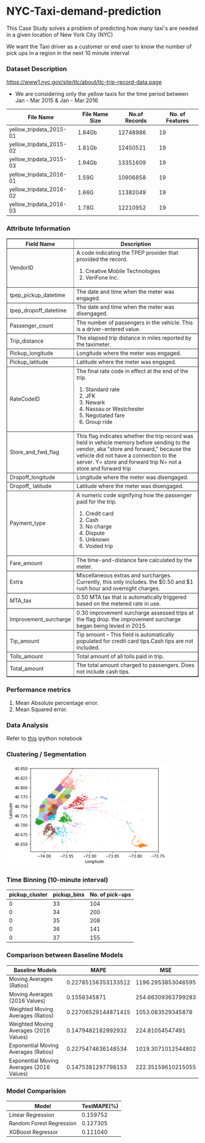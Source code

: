 # NYC-Taxi-demand-prediction
This Case Study solves a problem of predicting how many taxi's are needed in a given location of New York City (NYC)

  We want the Taxi driver as a customer or end user to know the number of pick ups in a region in the next 10 minute interval
  
### Dataset Description
https://www1.nyc.gov/site/tlc/about/tlc-trip-record-data.page

  - We are considering only the yellow taxis for the time period between Jan - Mar 2015 & Jan - Mar 2016

File Name | File Name Size | No.of Records | No. of Features
--------- | -------------- | ------------- | ---------------
yellow_tripdata_2015-01 |	1.84Gb |	12748986 |  19
yellow_tripdata_2015-02 |	1.81Gb |	12450521 |  19
yellow_tripdata_2015-03	|       1.94Gb |	13351609 |  19
yellow_tripdata_2016-01 |	1.59G  |       10906858  |  19
yellow_tripdata_2016-02 |	1.66G  |	11382049 |  19
yellow_tripdata_2016-03 |	1.78G  |	12210952 |  19

### Attribute Information

<table border="1">
	<tr>
		<th>Field Name</th>
		<th>Description</th>
	</tr>
	<tr>
		<td>VendorID</td>
		<td>
		A code indicating the TPEP provider that provided the record.
		<ol>
			<li>Creative Mobile Technologies</li>
			<li>VeriFone Inc.</li>
		</ol>
		</td>
	</tr>
	<tr>
		<td>tpep_pickup_datetime</td>
		<td>The date and time when the meter was engaged.</td>
	</tr>
	<tr>
		<td>tpep_dropoff_datetime</td>
		<td>The date and time when the meter was disengaged.</td>
	</tr>
	<tr>
		<td>Passenger_count</td>
		<td>The number of passengers in the vehicle. This is a driver-entered value.</td>
	</tr>
	<tr>
		<td>Trip_distance</td>
		<td>The elapsed trip distance in miles reported by the taximeter.</td>
	</tr>
	<tr>
		<td>Pickup_longitude</td>
		<td>Longitude where the meter was engaged.</td>
	</tr>
	<tr>
		<td>Pickup_latitude</td>
		<td>Latitude where the meter was engaged.</td>
	</tr>
	<tr>
		<td>RateCodeID</td>
		<td>The final rate code in effect at the end of the trip.
		<ol>
			<li> Standard rate </li>
			<li> JFK </li>
			<li> Newark </li>
			<li> Nassau or Westchester</li>
			<li> Negotiated fare </li>
			<li> Group ride</li>
		</ol>
		</td>
	</tr>
	<tr>
		<td>Store_and_fwd_flag</td>
		<td>This flag indicates whether the trip record was held in vehicle memory before sending to the vendor,<br\> aka "store and forward," because the vehicle did not have a connection to the server.
		<br\>Y= store and forward trip
		<br\>N= not a store and forward trip
		</td>
	</tr>
	<tr>
		<td>Dropoff_longitude</td>
		<td>Longitude where the meter was disengaged.</td>
	</tr>
	<tr>
		<td>Dropoff_ latitude</td>
		<td>Latitude where the meter was disengaged.</td>
	</tr>
	<tr>
		<td>Payment_type</td>
		<td>A numeric code signifying how the passenger paid for the trip.
		<ol>
			<li> Credit card </li>
			<li> Cash </li>
			<li> No charge </li>
			<li> Dispute</li>
			<li> Unknown </li>
			<li> Voided trip</li>
		</ol>
		</td>
	</tr>
	<tr>
		<td>Fare_amount</td>
		<td>The time-and-distance fare calculated by the meter.</td>
	</tr>
	<tr>
		<td>Extra</td>
		<td>Miscellaneous extras and surcharges. Currently, this only includes. the $0.50 and $1 rush hour and overnight charges.</td>
	</tr>
	<tr>
		<td>MTA_tax</td>
		<td>0.50 MTA tax that is automatically triggered based on the metered rate in use.</td>
	</tr>
	<tr>
		<td>Improvement_surcharge</td>
		<td>0.30 improvement surcharge assessed trips at the flag drop. the improvement surcharge began being levied in 2015.</td>
	</tr>
	<tr>
		<td>Tip_amount</td>
		<td>Tip amount – This field is automatically populated for credit card tips.Cash tips are not included.</td>
	</tr>
	<tr>
		<td>Tolls_amount</td>
		<td>Total amount of all tolls paid in trip.</td>
	</tr>
	<tr>
		<td>Total_amount</td>
		<td>The total amount charged to passengers. Does not include cash tips.</td>
	</tr>
</table>
  
  
### Performance metrics
  1. Mean Absolute percentage error.
  2. Mean Squared error.
  
### Data Analysis

Refer to [this](https://github.com/rohitgurjar058/NYC-Taxi-demand-prediction/blob/master/NYC_Taxi_Demand_Prediction.ipynb) ipython notebook

### Clustering / Segmentation

![](https://github.com/rohitgurjar058/NYC-Taxi-demand-prediction/blob/master/Images/clustering.png)

### Time Binning (10-minute interval)
pickup_cluster | pickup_bins | No. of pick-ups
--------------- | ----------- | ---------------
0	|    33	     |		104
0	|    34	     |		200
0	|    35	     |		208
0	|    36	     |		141
0	|    37	     |		155

### Comparison between Baseline Models

Baseline Models | MAPE | MSE
--------------- | ---- | ---
Moving Averages (Ratios)            |     0.22785156353133512   |      1196.2953853046595
Moving Averages (2016 Values)       |     0.1558345871          |      254.66309363799283
Weighted Moving Averages (Ratios)   |     0.22706529144871415   |      1053.083529345878
Weighted Moving Averages (2016 Values)     |    0.1479482182992932    |      224.81054547491
Exponential Moving Averages (Ratios)       |     0.2275474636148534   |      1019.3071012544802
Exponential Moving Averages (2016 Values)  |     0.1475381297798153   |      222.35159610215055

### Model Comparision

Model |	TestMAPE(%)
----- | -----------
Linear Regression |	0.159752
Random Forest Regression | 0.127305
XGBoost Regressor |	0.111040
